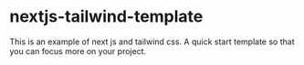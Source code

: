 # nextjs-tailwind-template
This is an example of next js and tailwind css. A quick start template so that you can focus more on your project.
